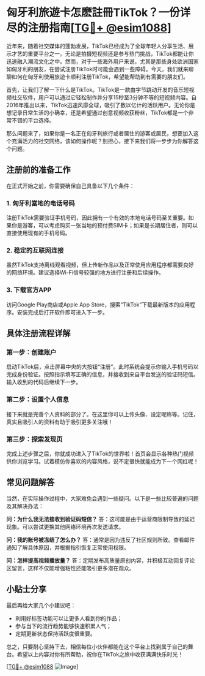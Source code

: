 # 匈牙利旅遊卡怎麽註冊TikTok？一份详尽的注册指南[[TG💪+ @esim1088](https://t.me/s/esim1088)]

近年来，随着社交媒体的蓬勃发展，TikTok已经成为了全球年轻人分享生活、展示才艺的重要平台之一。无论是拍摄短视频还是参与热门挑战，TikTok都能让你迅速融入潮流文化之中。然而，对于一些海外用户来说，尤其是那些身处欧洲国家如匈牙利的朋友，在尝试注册TikTok时可能会遇到一些障碍。今天，我们就来聊聊如何在匈牙利使用旅遊卡顺利注册TikTok，希望能帮助到有需要的朋友们。

首先，让我们了解一下什么是TikTok。TikTok是一款由字节跳动开发的音乐短视频社交软件，用户可以通过它轻松制作并分享15秒至3分钟不等的短视频内容。自2016年推出以来，TikTok迅速风靡全球，吸引了数以亿计的活跃用户。无论你是想记录日常生活的小确幸，还是希望通过创意视频收获粉丝，TikTok都是一个非常不错的平台选择。

那么问题来了，如果你是一名正在匈牙利旅行或者居住的游客或居民，想要加入这个充满活力的社交网络，该如何操作呢？别担心，接下来我们将一步步为你解答这个问题。

## 注册前的准备工作

在正式开始之前，你需要确保自己具备以下几个条件：

### 1. 匈牙利當地的电话号码
注册TikTok需要验证手机号码，因此拥有一个有效的本地电话号码至关重要。如果你是游客，可以考虑购买一张当地的预付费SIM卡；如果是长期居住者，则可以直接使用现有的手机号码。

### 2. 稳定的互联网连接
虽然TikTok支持离线观看视频，但上传新作品以及正常使用应用程序都需要良好的网络环境。建议选择Wi-Fi信号较强的地方进行注册和后续操作。

### 3. 下载官方APP
访问Google Play商店或Apple App Store，搜索“TikTok”下载最新版本的应用程序。安装完成后打开软件即可进入下一步。

## 具体注册流程详解

### 第一步：创建账户
启动TikTok后，点击屏幕中央的大按钮“注册”。此时系统会提示你输入手机号码以完成身份验证。按照指示填写正确的信息，并接收到来自平台发送的验证码短信。输入收到的代码后继续下一步。

### 第二步：设置个人信息
接下来就是完善个人资料的部分了。在这里你可以上传头像、设定昵称等。记住，真实且吸引人的资料有助于吸引更多关注哦！

### 第三步：探索发现页
完成上述步骤之后，你就成功进入了TikTok的世界啦！首页会显示各种热门视频供你浏览学习。试着模仿你喜欢的内容风格，说不定很快就能成为下一个网红呢！

## 常见问题解答

当然，在实际操作过程中，大家难免会遇到一些疑问。以下是一些比较普遍的问题及其解决办法：

**问：为什么我无法接收到验证码短信？**
答：这可能是由于运营商限制导致的延迟现象。可以尝试更换其他网络环境再次发送请求。

**问：我的账号被冻结了怎么办？**
答：通常是因为违反了社区规则所致。查看邮件通知了解具体原因，并根据指引恢复正常使用权限。

**问：怎样提高视频播放量？**
答：定期发布高质量原创内容，并积极互动回复评论区留言，这样不仅能增强粘性还能吸引更多潜在观众。

## 小贴士分享

最后再给大家几个小建议吧：
- 利用好标签功能可以让更多人看到你的作品；
- 参与当下的流行趋势能够快速积累人气；
- 定期更新状态保持活跃度很重要。

总之，只要耐心坚持下去，相信每位小伙伴都能在这个平台上找到属于自己的舞台。希望以上内容对你有所帮助，祝你在TikTok之旅中收获满满快乐时光！

[[TG💪+ @esim1088](https://t.me/s/esim1088) ![Image](https://i.postimg.cc/4NQfJmqS/Snipaste-2025-05-13-00-14-12.png)]
